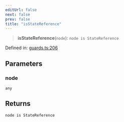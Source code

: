 ```yaml
---
editUrl: false
next: false
prev: false
title: "isStateReference"
---
```


> **isStateReference**(`node`): `node is StateReference`

Defined in: [guards.ts:206](https://github.com/rcs-agents/rcs-lang/blob/96f7bb5710555321ae9695be4004d52239e42e7e/packages/ast/src/guards.ts#L206)

## Parameters

### node

`any`

## Returns

`node is StateReference`
